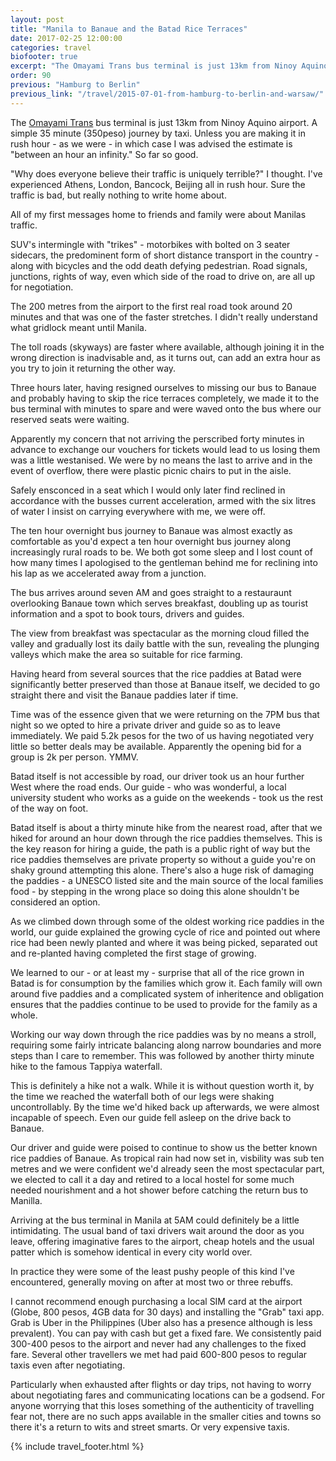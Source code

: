 ```yaml
---
layout: post
title: "Manila to Banaue and the Batad Rice Terraces"
date: 2017-02-25 12:00:00
categories: travel
biofooter: true
excerpt: "The Omayami Trans bus terminal is just 13km from Ninoy Aquino airport. A simple 35 minute (350peso) journey by taxi. Unless you are making it in rush hour - as we were - in which case I was advised the estimate is 'between an hour an infinity.'' So far so good."
order: 90
previous: "Hamburg to Berlin"
previous_link: "/travel/2015-07-01-from-hamburg-to-berlin-and-warsaw/"
---
```


The [Omayami Trans](http://ohayamitrans.com/) bus terminal is just 13km from Ninoy Aquino airport. A simple 35 minute (350peso) journey by taxi. Unless you are making it in rush hour - as we were - in which case I was advised the estimate is "between an hour an infinity." So far so good.

"Why does everyone believe their traffic is uniquely terrible?" I thought. I've experienced Athens, London, Bancock, Beijing all in rush hour. Sure the traffic is bad, but really nothing to write home about.

All of my first messages home to friends and family were about Manilas traffic. 

SUV's intermingle with "trikes" - motorbikes with bolted on 3 seater sidecars, the predominent form of short distance transport in the country - along with bicycles and the odd death defying pedestrian. Road signals, junctions, rights of way, even which side of the road to drive on, are all up for negotiation.

The 200 metres from the airport to the first real road took around 20 minutes and that was one of the faster stretches. I didn't really understand what gridlock meant until Manila.

The toll roads (skyways) are faster where available, although joining it in the wrong direction is inadvisable and, as it turns out, can add an extra hour as you try to join it returning the other way.

Three hours later, having resigned ourselves to missing our bus to Banaue and probably having to skip the rice terraces completely, we made it to the bus terminal with minutes to spare and were waved onto the bus where our reserved seats were waiting.

Apparently my concern that not arriving the perscribed forty minutes in advance to exchange our vouchers for tickets would lead to us losing them was a little westanised. We were by no means the last to arrive and in the event of overflow, there were plastic picnic chairs to put in the aisle.

Safely ensconced in a seat which I would only later find reclined in accordance with the busses current acceleration, armed with the six litres of water I insist on carrying everywhere with me, we were off.

The ten hour overnight bus journey to Banaue was almost exactly as comfortable as you'd expect a ten hour overnight bus journey along increasingly rural roads to be. We both got some sleep and I lost count of how many times I apologised to the gentleman behind me for reclining into his lap as we accelerated away from a junction.

The bus arrives around seven AM and goes straight to a restauraunt overlooking Banaue town which serves breakfast, doubling up as tourist information and a spot to book tours, drivers and guides.

The view from breakfast was spectacular as the morning cloud filled the valley and gradually lost its daily battle with the sun, revealing the plunging valleys which make the area so suitable for rice farming.

Having heard from several sources that the rice paddies at Batad were significantly better preserved than those at Banaue itself, we decided to go straight there and visit the Banaue paddies later if time.

Time was of the essence given that we were returning on the 7PM bus that night so we opted to hire a private driver and guide so as to leave immediately. We paid 5.2k pesos for the two of us having negotiated very little so better deals may be available. Apparently the opening bid for a group is 2k per person. YMMV.

Batad itself is not accessible by road, our driver took us an hour further West where the road ends. Our guide - who was wonderful, a local university student who works as a guide on the weekends - took us the rest of the way on foot.

Batad itself is about a thirty minute hike from the nearest road, after that we hiked for around an hour down through the rice paddies themselves. This is the key reason for hiring a guide, the path is a public right of way but the rice paddies themselves are private property so without a guide you're on shaky ground attempting this alone. There's also a huge risk of damaging the paddies - a UNESCO listed site and the main source of the local families food - by stepping in the wrong place so doing this alone shouldn't be considered an option. 

As we climbed down through some of the oldest working rice paddies in the world, our guide explained the growing cycle of rice and pointed out where rice had been newly planted and where it was being picked, separated out and re-planted having completed the first stage of growing.

We learned to our - or at least my - surprise that all of the rice grown in Batad is for consumption by the families which grow it. Each family will own around five paddies and a complicated system of inheritence and obligation ensures that the paddies continue to be used to provide for the family as a whole.

Working our way down through the rice paddies was by no means a stroll, requiring some fairly intricate balancing along narrow boundaries and more steps than I care to remember. This was followed by another thirty minute hike to the famous Tappiya waterfall.

This is definitely a hike not a walk. While it is without question worth it, by the time we reached the waterfall both of our legs were shaking uncontrollably. By the time we'd hiked back up afterwards, we were almost incapable of speech. Even our guide fell asleep on the drive back to Banaue.

Our driver and guide were poised to continue to show us the better known rice paddies of Banaue. As tropical rain had now set in, visbility was sub ten metres and we were confident we'd already seen the most spectacular part, we elected to call it a day and retired to a local hostel for some much needed nourishment and a hot shower before catching the return bus to Manilla.

Arriving at the bus terminal in Manila at 5AM could definitely be a little intimidating. The usual band of taxi drivers wait around the door as you leave, offering imaginative fares to the airport, cheap hotels and the usual patter which is somehow identical in every city world over.

In practice they were some of the least pushy people of this kind I've encountered, generally moving on after at most two or three rebuffs.

I cannot recommend enough purchasing a local SIM card at the airport (Globe, 800 pesos, 4GB data for 30 days) and installing the "Grab" taxi app. Grab is Uber in the Philippines (Uber also has a presence although is less prevalent). You can pay with cash but get a fixed fare. We consistently paid 300-400 pesos to the airport and never had any challenges to the fixed fare. Several other travellers we met had paid 600-800 pesos to regular taxis even after negotiating.

Particularly when exhausted after flights or day trips, not having to worry about negotiating fares and communicating locations can be a godsend. For anyone worrying that this loses something of the authenticity of travelling fear not, there are no such apps available in the smaller cities and towns so there it's a return to wits and street smarts. Or very expensive taxis.

{% include travel_footer.html %}